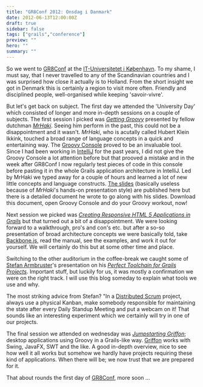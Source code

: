 ```yaml
---
title: "GR8Conf 2012: Onsdag i Danmark"
date: 2012-06-13T12:00:00Z
draft: true
sidebar: false
tags: ["grails","conference"]
preview: ""
hero: ""
summary: ""
---
```


So we went to [GR8Conf](http://gr8conf.eu) at the [IT-Universitetet i København](http://www.itu.dk/en/). To my shame, I must say, that I never travelled to any of the Scandinavian countries and I was surprised how close it actually is to Holland. From the short insight we got in Denmark this is certainly a region to visit more often. Friendly and disciplined people, well-organised while keeping 'savoir-vivre'.

But let's get back on subject. The first day we attended the 'University Day' which consisted of longer and more in-depth sessions on a couple of subjects. The first session I picked was [_Getting Groovy_](http://gr8conf.eu/Presentations/Getting-Groovy) presented by fellow dutchman [_MrHaki_](http://mrhaki.blogspot.nl/). Seeing him perform in the past, this could not be a disappointment and it wasn't. _MrHaki_, who is acutally called Hubert Klein Ikkink, touched a broad range of language concepts in a quick and entertaining way. The [Groovy Console](http://groovy.codehaus.org/Groovy+Console) proved to be an invaluable tool. Since I had been working in [IntelliJ](http://www.jetbrains.com/idea/) for the past years, I did not give the Groovy Console a lot attention before but that prooved a mistake and in the week after GR8Conf I now regularly test pieces of code in this console before pasting it in the whole Grails application architecture in IntelliJ. Led by MrHaki we typed away for a couple of hours and learned a lot of new little concepts and language constructs. [The slides](https://docs.google.com/present/view?id=0Aad2ZbZ4fTjzZGNjbjhidHFfNTBkYjl6azhkdg) (basically useless because of _MrHaki_'s hands-on presentation style) are published here but there is a detailed document he wrote to go along with his slides. Download this document, open Groovy Console and do your Groovy workout, now!

Next session we picked was [_Creating Responsive HTML 5 Applications in Grails_](http://gr8conf.eu/Presentations/responsive-HTML-5-apps) but that turned out a bit of a disappointment. We were looking forward to a walkthrough, pro's and con's etc. but after a so-so presentation of broad architecture concepts we were basically told, take [Backbone.js](http://backbonejs.org/), read the manual, see the examples, and work it out for yourself. We will certainly do this but at some other time and place.

Switching to the other auditorium in the coffee-break we caught some of [Stefan Armbruster](http://gr8conf.eu/Presentations/my-perfect-grails-toolchain)'s presentation on his [_Perfect Toolchain for Grails Projects_](http://www.slideshare.net/gr8conf/my-perfect-toolchain-setup-for-grails-projects). Important stuff, but luckily for us, it was mostly a confirmation we were on the right track. I will use this blog someday to explain what tools we use and why.

The most striking advice from Stefan?
"In a [Distributed Scrum](http://www.se-radio.net/2011/12/episode-181-distributed-scrum-with-rini-van-solingen/) project, always use a physical Kanban, make somebody responsible for maintaining the state after every Daily Standup Meeting and put a webcam on it!
That sounds like an interesting experiment which we certainly will try in one of our projects.

The final session we attended on wednesday was [_Jumpstarting Griffon_](http://gr8conf.eu/Presentations/Jumpstarting-Griffon); desktop applications using Groovy in a Grails-like way. [Griffon](http://griffon.codehaus.org/) works with Swing, JavaFX, SWT and the like. A good in-depth overview, nice to see how well it all works but somehow we hardly have projects requiring these kind of applications. When there will be; we now trust that we are prepared for it.

That about rounds the first day of [GR8Conf](http://gr8conf.eu/), more soon ...